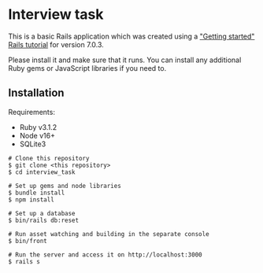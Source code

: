 # Interview task

This is a basic Rails application which was created using a ["Getting started" Rails tutorial](https://guides.rubyonrails.org/getting_started.html)
for version 7.0.3.

Please install it and make sure that it runs. You can install any additional
Ruby gems or JavaScript libraries if you need to.

## Installation

Requirements:
- Ruby v3.1.2
- Node v16+
- SQLite3


```
# Clone this repository
$ git clone <this repository>
$ cd interview_task

# Set up gems and node libraries
$ bundle install
$ npm install

# Set up a database
$ bin/rails db:reset

# Run asset watching and building in the separate console
$ bin/front

# Run the server and access it on http://localhost:3000
$ rails s
```
